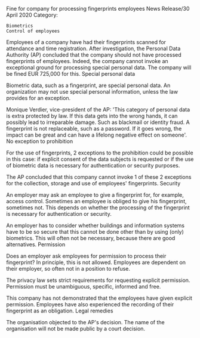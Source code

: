 Fine for company for processing fingerprints employees
News Release/30 April 2020
Category:

    Biometrics
    Control of employees

Employees of a company have had their fingerprints scanned for attendance and time registration. After investigation, the Personal Data Authority (AP) concluded that the company should not have processed fingerprints of employees. Indeed, the company cannot invoke an exceptional ground for processing special personal data. The company will be fined EUR 725,000 for this.
Special personal data

Biometric data, such as a fingerprint, are special personal data. An organization may not use special personal information, unless the law provides for an exception.

Monique Verdier, vice-president of the AP: 'This category of personal data is extra protected by law. If this data gets into the wrong hands, it can possibly lead to irreparable damage. Such as blackmail or identity fraud. A fingerprint is not replaceable, such as a password. If it goes wrong, the impact can be great and can have a lifelong negative effect on someone'.
No exception to prohibition

For the use of fingerprints, 2 exceptions to the prohibition could be possible in this case: if explicit consent of the data subjects is requested or if the use of biometric data is necessary for authentication or security purposes.

The AP concluded that this company cannot invoke 1 of these 2 exceptions for the collection, storage and use of employees' fingerprints.
Security

An employer may ask an employee to give a fingerprint for, for example, access control. Sometimes an employee is obliged to give his fingerprint, sometimes not. This depends on whether the processing of the fingerprint is necessary for authentication or security.

An employer has to consider whether buildings and information systems have to be so secure that this cannot be done other than by using (only) biometrics. This will often not be necessary, because there are good alternatives.
Permission

Does an employer ask employees for permission to process their fingerprint? In principle, this is not allowed. Employees are dependent on their employer, so often not in a position to refuse.

The privacy law sets strict requirements for requesting explicit permission. Permission must be unambiguous, specific, informed and free.

This company has not demonstrated that the employees have given explicit permission. Employees have also experienced the recording of their fingerprint as an obligation.
Legal remedies

The organisation objected to the AP's decision. The name of the organisation will not be made public by a court decision.

